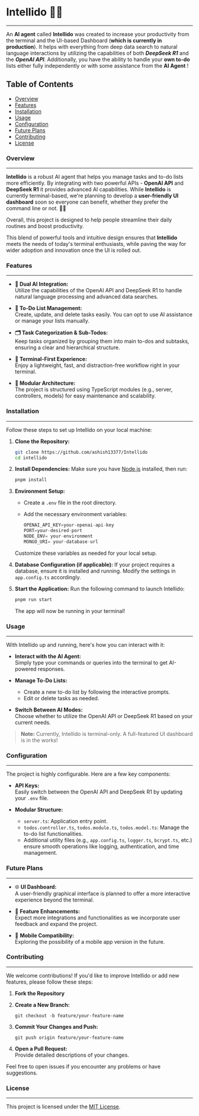 # Intellido 🚀🤖
***

An **AI agent** called **Intellido** was created to increase your productivity from the terminal and the UI-based Dashboard (**which is currently in production**). It helps with everything from deep data search to natural language interactions by utilizing the capabilities of both ***DeepSeek R1*** and the ***OpenAI API***. Additionally, you have the ability to handle your **own to-do** lists either fully independently or with some assistance from the **AI Agent** !

Table of Contents
-----------------

-   [Overview](#overview)
-   [Features](#features)
-   [Installation](#installation)
-   [Usage](#usage)
-   [Configuration](#configuration)
-   [Future Plans](#future-plans)
-   [Contributing](#contributing)
-   [License](#license)

### Overview
--------

**Intellido** is a robust AI agent that helps you manage tasks and to-do lists more efficiently. By integrating with two powerful APIs - **OpenAI API** and **DeepSeek R1** it provides advanced AI capabilities. While **Intellido** is currently terminal-based, we're planning to develop a **user-friendly UI dashboard** soon so everyone can benefit, whether they prefer the command line or not. 🚀🤖

Overall, this project is designed to help people streamline their daily routines and boost productivity.

This blend of powerful tools and intuitive design ensures that **Intellido** meets the needs of today's terminal enthusiasts, while paving the way for wider adoption and innovation once the UI is rolled out.

### Features
--------

-   **🤖 Dual AI Integration:**\
    Utilize the capabilities of the OpenAI API and DeepSeek R1 to handle natural language processing and advanced data searches.

-   **📝 To-Do List Management:**\
    Create, update, and delete tasks easily. You can opt to use AI assistance or manage your lists manually.

-   **🗂️ Task Categorization & Sub-Todos:**\
    Keep tasks organized by grouping them into main to-dos and subtasks, ensuring a clear and hierarchical structure.

-   **🚀 Terminal-First Experience:**\
    Enjoy a lightweight, fast, and distraction-free workflow right in your terminal.

-   **🔧 Modular Architecture:**\
    The project is structured using TypeScript modules (e.g., server, controllers, models) for easy maintenance and scalability.

### Installation
------------

Follow these steps to set up Intellido on your local machine:

1.  **Clone the Repository:**

    ```bash
    git clone https://github.com/ashish13377/Intellido
    cd intellido
    ```

2.  **Install Dependencies:** Make sure you have [Node.js](https://nodejs.org/) installed, then run:

    ```bash
    pnpm install 
    ```

3.  **Environment Setup:**

    -   Create a `.env` file in the root directory.
    -   Add the necessary environment variables:

        ```Java
        OPENAI_API_KEY=your-openai-api-key
        PORT=your-desired-port
        NODE_ENV= your-environment
        MONGO_URI= your-database-url
        ```

    Customize these variables as needed for your local setup.

4.  **Database Configuration (if applicable):** If your project requires a database, ensure it is installed and running. Modify the settings in `app.config.ts` accordingly.

5.  **Start the Application:** Run the following command to launch Intellido:

    ```bash
    pnpm run start
    ```

    The app will now be running in your terminal!

### Usage
-----

With Intellido up and running, here's how you can interact with it:

-   **Interact with the AI Agent:**\
    Simply type your commands or queries into the terminal to get AI-powered responses.

-   **Manage To-Do Lists:**

    -   Create a new to-do list by following the interactive prompts.
    -   Edit or delete tasks as needed.
-   **Switch Between AI Modes:**\
    Choose whether to utilize the OpenAI API or DeepSeek R1 based on your current needs.

> **Note:** Currently, Intellido is terminal-only. A full-featured UI dashboard is in the works!

### Configuration
-------------

The project is highly configurable. Here are a few key components:

-   **API Keys:**\
    Easily switch between the OpenAI API and DeepSeek R1 by updating your `.env` file.

-   **Modular Structure:**
    -   `server.ts`: Application entry point.
    -   `todos.controller.ts`, `todos.module.ts`, `todos.model.ts`: Manage the to-do list functionalities.
    -   Additional utility files (e.g., `app.config.ts`, `logger.ts`, `bcrypt.ts`, etc.) ensure smooth operations like logging, authentication, and time management.

### Future Plans
------------

-   🌐 **UI Dashboard:**\
    A user-friendly graphical interface is planned to offer a more interactive experience beyond the terminal.

-   🔄 **Feature Enhancements:**\
    Expect more integrations and functionalities as we incorporate user feedback and expand the project.

-   📱 **Mobile Compatibility:**\
    Exploring the possibility of a mobile app version in the future.

### Contributing
------------

We welcome contributions! If you'd like to improve Intellido or add new features, please follow these steps:

1.  **Fork the Repository**
2.  **Create a New Branch:**

    ```
    git checkout -b feature/your-feature-name
    ```

3.  **Commit Your Changes and Push:**

    ```
    git push origin feature/your-feature-name
    ```

4.  **Open a Pull Request:**\
    Provide detailed descriptions of your changes.

Feel free to open issues if you encounter any problems or have suggestions.

### License
-------

This project is licensed under the [MIT License](https://chatgpt.com/c/LICENSE).